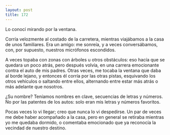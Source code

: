 ```yaml
---
layout: post
title: 172
---
```


Lo conocí mirando por la ventana.

Corría velozmente al costado de la carretera, mientras viajábamos a la casa de unos familiares. Era un amigo: me sonreía, y a veces conversábamos, con, por supuesto, nuestros micrófonos escondidos.

A veces topaba con zonas con árboles u otros obstáculos: eso hacía que se quedara un poco atrás, pero después volvía, en una carrera emocionante contra el auto de mis padres. Otras veces, me tocaba la ventana que daba al borde lejano, y entonces él corría por las otras pistas, esquivando los otros vehículos o saltando entre ellos, alternando entre estar más atrás o más adelante que nosotros.

¿Su nombre? Teníamos nombres en clave, secuencias de letras y números. No por las patentes de los autos: solo eran mis letras y números favoritos.

Pocas veces lo vi llegar; creo que nunca lo vi despedirse. Un par de veces me debe haber acompañado a la casa, pero en general se retiraba mientras yo me quedaba dormido, o comentaba emocionado que ya reconocía la vecindad de nuestro destino.
